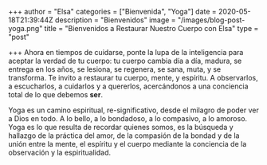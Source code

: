 +++
author = "Elsa"
categories = ["Bienvenida", "Yoga"]
date = 2020-05-18T21:39:44Z
description = "Bienvenidos"
image = "/images/blog-post-yoga.png"
title = "Bienvenidos a Restaurar Nuestro Cuerpo con Elsa"
type = "post"

+++
Ahora en tiempos de cuidarse, ponte la lupa de la inteligencia para aceptar la verdad de tu cuerpo: tu cuerpo cambia día a día, madura, se entrega en los años, se lesiona, se regenera, se sana, muta, y se transforma. Te invito a restaurar tu cuerpo, mente, y espíritu. A observarlos, a escucharlos, a cuidarlos y a quererlos, acercándonos a una conciencia total de lo que debemos **ser**.

Yoga es un camino espiritual, re-significativo, desde el milagro de poder ver a Dios en todo. A lo bello, a lo bondadoso, a lo compasivo, a lo amoroso. Yoga es lo que resulta de recordar quienes somos, es la búsqueda y hallazgo de la práctica del amor, de la compasión de la bondad y de la unión entre la mente, el espíritu y el cuerpo mediante la conciencia de la observación y la espiritualidad.